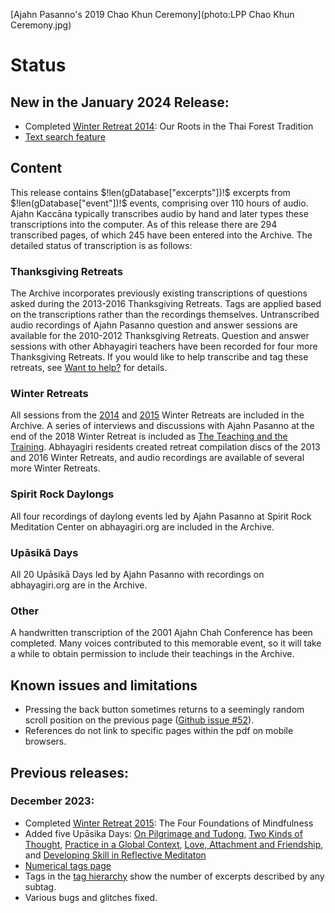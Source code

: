[Ajahn Pasanno's 2019 Chao Khun Ceremony](photo:LPP Chao Khun Ceremony.jpg)

# Status

## New in the January 2024 Release:
- Completed [Winter Retreat 2014](event:WR2014): Our Roots in the Thai Forest Tradition
- [Text search feature](../search/Text-search.html)

## Content
This release contains $!len(gDatabase["excerpts"])!$ excerpts from $!len(gDatabase["event"])!$ events, comprising over 110 hours of audio. Ajahn Kaccāna typically transcribes audio by hand and later types these transcriptions into the computer. As of this release there are 294 transcribed pages, of which 245 have been entered into the Archive. The detailed status of transcription is as follows:

### Thanksgiving Retreats
The Archive incorporates previously existing transcriptions of questions asked during the 2013-2016 Thanksgiving Retreats. Tags are applied based on the transcriptions rather than the recordings themselves. Untranscribed audio recordings of Ajahn Pasanno question and answer sessions are available for the 2010-2012 Thanksgiving Retreats. Question and answer sessions with other Abhayagiri teachers have been recorded for four more Thanksgiving Retreats. If you would like to help transcribe and tag these retreats, see [Want to help?](about:want-to-help) for details.

### Winter Retreats
All sessions from the [2014](event:WR2014) and [2015](event:WR2015) Winter Retreats are included in the Archive. A series of interviews and discussions with Ajahn Pasanno at the end of the 2018 Winter Retreat is included as [The Teaching and the Training](event:WR2018-2). Abhayagiri residents created retreat compilation discs of the 2013 and 2016 Winter Retreats, and audio recordings are available of several more Winter Retreats.

### Spirit Rock Daylongs
All four recordings of daylong events led by Ajahn Pasanno at Spirit Rock Meditation Center on abhayagiri.org are included in the Archive.

### Upāsikā Days
All 20 Upāsikā Days led by Ajahn Pasanno with recordings on abhayagiri.org are in the Archive.

### Other
A handwritten transcription of the 2001 Ajahn Chah Conference has been completed. Many voices contributed to this memorable event, so it will take a while to obtain permission to include their teachings in the Archive.

## Known issues and limitations

 - Pressing the back button sometimes returns to a seemingly random scroll position on the previous page ([Github issue #52](https://github.com/Kaccana-Bhikkhu/qs-archive/issues/52)).
 - References do not link to specific pages within the pdf on mobile browsers.

## Previous releases:
### December 2023:
- Completed [Winter Retreat 2015](event:WR2015): The Four Foundations of Mindfulness
- Added five Upāsika Days: [On Pilgrimage and Tudong](event:UD2015-1), [Two Kinds of Thought](event:UD2017-2), [Practice in a Global Context](event:UD2017-3), [Love, Attachment and Friendship](event:UD2019-4), and [Developing Skill in Reflective Meditaton](event:UD2019-5)
- [Numerical tags page](../indexes/NumericalTags.html)
- Tags in the [tag hierarchy](../drilldown/root.html) show the number of excerpts described by any subtag.
- Various bugs and glitches fixed.